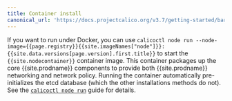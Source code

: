 ```yaml
---
title: Container install
canonical_url: 'https://docs.projectcalico.org/v3.7/getting-started/bare-metal/installation/container'
---
```


If you want to run under Docker, you can use `calicoctl node run --node-image={{page.registry}}{{site.imageNames["node"]}}:{{site.data.versions[page.version].first.title}}` 
to start the `{{site.nodecontainer}}` container image. This container packages 
up the core {{site.prodname}} components to provide both {{site.prodname}} 
networking and network policy. Running the container automatically pre-initializes 
the etcd database (which the other installations methods do not). See the
[`calicoctl node run`]({{site.baseurl}}/{{page.version}}/reference/calicoctl/node/run)
guide for details.
